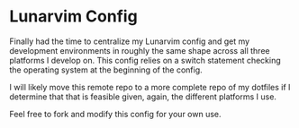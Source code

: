 # Lunarvim Config

Finally had the time to centralize my Lunarvim config and get my development environments in roughly the same shape across all three platforms I develop on.
This config relies on a switch statement checking the operating system at the beginning of the config.

I will likely move this remote repo to a more complete repo of my dotfiles if I determine that that is feasible given, again, the different platforms I use.

Feel free to fork and modify this config for your own use.
